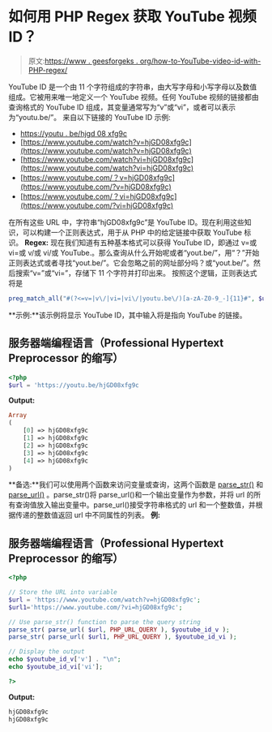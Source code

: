 # 如何用 PHP Regex 获取 YouTube 视频 ID？

> 原文:[https://www . geesforgeks . org/how-to-YouTube-video-id-with-PHP-regex/](https://www.geeksforgeeks.org/how-to-get-youtube-video-id-with-php-regex/)

YouTube ID 是一个由 11 个字符组成的字符串，由大写字母和小写字母以及数值组成。它被用来唯一地定义一个 YouTube 视频。任何 YouTube 视频的链接都由查询格式的 YouTube ID 组成，其变量通常写为“v”或“vi”，或者可以表示为“youtu.be/”。
来自以下链接的 YouTube ID 示例:

*   [https://youtu . be/hjgd 08 xfg9c](https://youtu.be/hjGD08xfg9c)
*   [https://www.youtube.com/watch?v=hjGD08xfg9c](https://www.youtube.com/watch?v=hjGD08xfg9c)
*   [https://www.youtube.com/watch?vi=hjGD08xfg9c](https://www.youtube.com/watch?vi=hjGD08xfg9c)
*   [https://www.youtube.com/？v=hjGD08xfg9c](https://www.youtube.com/?v=hjGD08xfg9c)
*   [https://www.youtube.com/？vi=hjGD08xfg9c](https://www.youtube.com/?vi=hjGD08xfg9c)

在所有这些 URL 中，字符串“hjGD08xfg9c”是 YouTube ID。现在利用这些知识，可以构建一个正则表达式，用于从 PHP 中的给定链接中获取 YouTube 标识。
**Regex:** 现在我们知道有五种基本格式可以获得 YouTube ID，即通过 v=或 vi=或 v/或 vi/或 YouTube.。那么查询从什么开始呢或者“yout.be/”，用“？”开始正则表达式或者寻找“yout.be/”。它会忽略之前的网址部分吗？或“yout.be/”。然后搜索“v=”或“vi=”，存储下 11 个字符并打印出来。
按照这个逻辑，正则表达式将是

```php
preg_match_all("#(?<=v=|v\/|vi=|vi\/|youtu.be\/)[a-zA-Z0-9_-]{11}#", $url, $match);
```

**示例:**该示例将显示 YouTube ID，其中输入将是指向 YouTube 的链接。

## 服务器端编程语言（Professional Hypertext Preprocessor 的缩写）

```php
<?php
$url = 'https://youtu.be/hjGD08xfg9c
```

**Output:** 

```php
Array
(
    [0] => hjGD08xfg9c
    [1] => hjGD08xfg9c
    [2] => hjGD08xfg9c
    [3] => hjGD08xfg9c
    [4] => hjGD08xfg9c
)
```

**备选:**我们可以使用两个函数来访问变量或查询，这两个函数是 [parse_str()](https://www.geeksforgeeks.org/php-parse_str-function/) 和 [parse_url()](https://www.geeksforgeeks.org/php-parse_url-function/) 。parse_str()将 parse_url()和一个输出变量作为参数，并将 url 的所有查询值放入输出变量中。parse_url()接受字符串格式的 url 和一个整数值，并根据传递的整数值返回 url 中不同属性的列表。
**例:**

## 服务器端编程语言（Professional Hypertext Preprocessor 的缩写）

```php
<?php

// Store the URL into variable
$url = 'https://www.youtube.com/watch?v=hjGD08xfg9c';
$url1='https://www.youtube.com/?vi=hjGD08xfg9c';

// Use parse_str() function to parse the query string
parse_str( parse_url( $url, PHP_URL_QUERY ), $youtube_id_v );
parse_str( parse_url( $url1, PHP_URL_QUERY ), $youtube_id_vi );

// Display the output
echo $youtube_id_v['v'] . "\n";
echo $youtube_id_vi['vi'];

?>
```

**Output:** 

```php
hjGD08xfg9c
hjGD08xfg9c
```